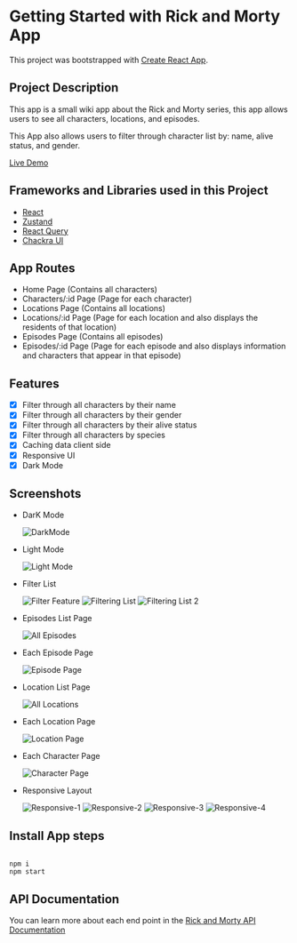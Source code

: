 # Getting Started with Rick and Morty App

This project was bootstrapped with
[Create React App](https://github.com/facebook/create-react-app).

## Project Description

This app is a small wiki app about the Rick and Morty series, this app allows users to see all characters, locations, and episodes.

This App also allows users to filter through character list by: name, alive status, and gender.

[Live Demo](https://rickandmorty-react-query.netlify.app/)

## Frameworks and Libraries used in this Project

- [React](https://reactjs.org/)
- [Zustand](https://zustand-demo.pmnd.rs/)
- [React Query](https://tanstack.com/query/v4/?from=reactQueryV3&original=https://react-query-v3.tanstack.com/)
- [Chackra UI](https://chakra-ui.com/)

## App Routes

- Home Page (Contains all characters)
- Characters/:id Page (Page for each character)
- Locations Page (Contains all locations)
- Locations/:id Page (Page for each location and also displays the residents of that location)
- Episodes Page (Contains all episodes)
- Episodes/:id Page (Page for each episode and also displays information and characters that appear in that episode)

## Features

- [x] Filter through all characters by their name
- [x] Filter through all characters by their gender
- [x] Filter through all characters by their alive status
- [x] Filter through all characters by species
- [x] Caching data client side
- [x] Responsive UI
- [x] Dark Mode

## Screenshots

- DarK Mode

  ![DarkMode](https://user-images.githubusercontent.com/81906261/184973782-9fdbb3ec-f592-47ff-a3b3-9febe7378457.png)

- Light Mode

  ![Light Mode](https://user-images.githubusercontent.com/81906261/184973813-99c0f798-da81-4078-854f-2fb2dc69346f.png)

- Filter List

  ![Filter Feature](https://user-images.githubusercontent.com/81906261/184973839-f564b0c3-165e-4786-8404-f1b77b6cac35.png)
  ![Filtering List](https://user-images.githubusercontent.com/81906261/184973917-3eda629e-869b-420d-9ca1-fcb0d412b41c.png)
  ![Filtering List 2](https://user-images.githubusercontent.com/81906261/184973933-7a063253-b33a-4777-b821-09d546ffd4ee.png)

- Episodes List Page

  ![All Episodes](https://user-images.githubusercontent.com/81906261/184973965-be22b6f4-2c42-4baf-bd05-ed53ad5a3243.png)

- Each Episode Page

  ![Episode Page](https://user-images.githubusercontent.com/81906261/184974052-f6659a85-aa7d-4d2d-8fd4-337f932e53d9.png)

- Location List Page

  ![All Locations](https://user-images.githubusercontent.com/81906261/184974193-e6d0946d-057e-4d7c-9807-497aa9d67e32.png)

- Each Location Page

  ![Location Page](https://user-images.githubusercontent.com/81906261/184974250-78a59bc0-90b5-48ba-ad69-11f2f6b835fb.png)

- Each Character Page

  ![Character Page](https://user-images.githubusercontent.com/81906261/184974099-1d710d9f-8d52-4062-a625-51d59c65c38c.png)

- Responsive Layout

  ![Responsive-1](https://user-images.githubusercontent.com/81906261/184974861-bba79fd2-8170-4540-b975-4af500f3391d.png)
  ![Responsive-2](https://user-images.githubusercontent.com/81906261/184974869-9897057e-3c2d-45cf-93b1-7b868ab4beca.png)
  ![Responsive-3](https://user-images.githubusercontent.com/81906261/184974883-b2b5a2e8-7353-458d-8f0f-5ddcce5a9510.png)
  ![Responsive-4](https://user-images.githubusercontent.com/81906261/184974901-674fbc3f-f52a-4259-b848-80c726407d20.png)

## Install App steps

```

npm i
npm start

```

## API Documentation

You can learn more about each end point in the [Rick and Morty API Documentation](https://rickandmortyapi.com/documentation/)
